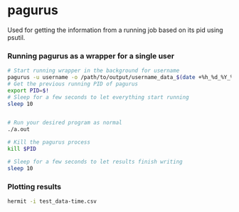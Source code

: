 # pagurus

Used for getting the information from a running job based on its pid using psutil.

### Running pagurus as a wrapper for a single user
```bash
# Start running wrapper in the background for username
pagurus -u username -o /path/to/output/username_data_$(date +%h_%d_%Y_%H.%M).csv &
# Get the previous running PID of pagurus
export PID=$!
# Sleep for a few seconds to let everything start running
sleep 10 


# Run your desired program as normal
./a.out

# Kill the pagurus process
kill $PID

# Sleep for a few seconds to let results finish writing
sleep 10
```


### Plotting results
```bash
hermit -i test_data-time.csv
```